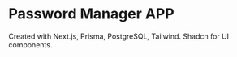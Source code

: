 # Password Manager APP
Created with Next.js, Prisma, PostgreSQL, Tailwind.
Shadcn for UI components.